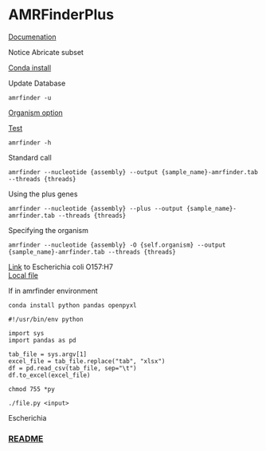 # AMRFinderPlus

[Documenation](https://www.ncbi.nlm.nih.gov/pathogens/antimicrobial-resistance/AMRFinder/)

Notice Abricate subset

[Conda install](https://github.com/ncbi/amr/wiki/Install-with-bioconda#2-install-amrfinder-with-bioconda)


Update Database
```
amrfinder -u
```

[Organism option](https://github.com/ncbi/amr/wiki/Running-AMRFinderPlus#--organism-option)

[Test](https://github.com/ncbi/amr/wiki/Test-your-installation)

```
amrfinder -h
```

Standard call
```
amrfinder --nucleotide {assembly} --output {sample_name}-amrfinder.tab --threads {threads}
```

Using the plus genes
```
amrfinder --nucleotide {assembly} --plus --output {sample_name}-amrfinder.tab --threads {threads}
```

Specifying the organism
```
amrfinder --nucleotide {assembly} -O {self.organism} --output {sample_name}-amrfinder.tab --threads {threads}
```

[Link](https://www.ncbi.nlm.nih.gov/datasets/genome/GCF_000008865.2/) to Escherichia coli O157:H7 </br>
[Local file](../data/GCF_000008865.2_ASM886v2_genomic.fasta) 

If in amrfinder environment
```
conda install python pandas openpyxl
```

```
#!/usr/bin/env python

import sys
import pandas as pd

tab_file = sys.argv[1]
excel_file = tab_file.replace("tab", "xlsx")
df = pd.read_csv(tab_file, sep="\t")
df.to_excel(excel_file)
```

```
chmod 755 *py
```
```
./file.py <input>
```

Escherichia

### [README](../README.md)